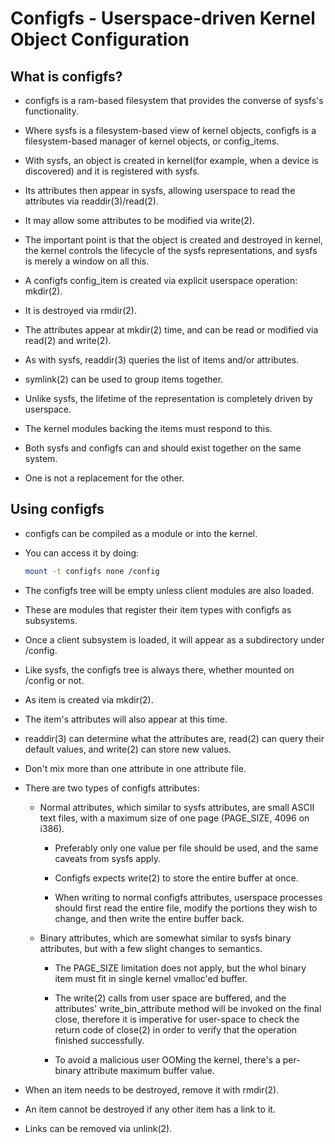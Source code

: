# Configfs - Userspace-driven Kernel Object Configuration

## What is configfs?

- configfs is a ram-based filesystem that provides the converse of sysfs's functionality.

- Where sysfs is a filesystem-based view of kernel objects, configfs is a filesystem-based manager of kernel objects, or config_items.

- With sysfs, an object is created in kernel(for example, when a device is discovered) and it is registered with sysfs.

- Its attributes then appear in sysfs, allowing userspace to read the attributes via readdir(3)/read(2).

- It may allow some attributes to be modified via write(2).

- The important point is that the object is created and destroyed in kernel, the kernel controls the lifecycle of the sysfs representations, and sysfs is merely a window on all this.

- A configfs config_item is created via explicit userspace operation: mkdir(2).

- It is destroyed via rmdir(2).

- The attributes appear at mkdir(2) time, and can be read or  modified via read(2) and write(2).

- As with sysfs, readdir(3) queries the list of items and/or attributes.

- symlink(2) can be used to group items together.

- Unlike sysfs, the lifetime of the representation is completely driven by userspace.

- The kernel modules backing the items must respond to this.

- Both sysfs and configfs can and should exist together on the same system.

- One is not a replacement for the other.

## Using configfs

- configfs can be compiled as a module or into the kernel.

- You can access it by doing:

    ```sh
    mount -t configfs none /config
    ```

- The configfs tree will be empty unless client modules are also loaded.

- These are modules that register their item types with configfs as subsystems.

- Once a client subsystem is loaded, it will appear as a subdirectory under /config.

- Like sysfs, the configfs tree is always there, whether mounted on /config or not.

- As item is created via mkdir(2).

- The item's attributes will also appear at this time.

- readdir(3) can determine what the attributes are, read(2) can query their default values, and write(2) can store new values.

- Don't mix more than one attribute in one attribute file.

- There are two types of configfs attributes:

    - Normal attributes, which similar to sysfs attributes, are small ASCII text files, with a maximum size of one page (PAGE_SIZE, 4096 on i386).

        - Preferably only one value per file should be used, and the same caveats from sysfs apply.

        - Configfs expects write(2) to store the entire buffer at once.

        - When writing to normal configfs attributes, userspace processes should first read the entire file, modify the portions they wish to change, and then write the entire buffer back.

    - Binary attributes, which are somewhat similar to sysfs binary attributes, but with a few slight changes to semantics.

        - The PAGE_SIZE limitation does not apply, but the whol binary item must fit in single kernel vmalloc'ed buffer.

        - The write(2) calls from user space are buffered, and the attributes' write_bin_attribute method will be invoked on the final close, therefore it is imperative for user-space to check the return code of close(2) in order to verify that the operation finished successfully.

        - To avoid a malicious user OOMing the kernel, there's a per-binary attribute maximum buffer value.

- When an item needs to be destroyed, remove it with rmdir(2).

- An item cannot be destroyed if any other item has a link to it.

- Links can be removed via unlink(2).
